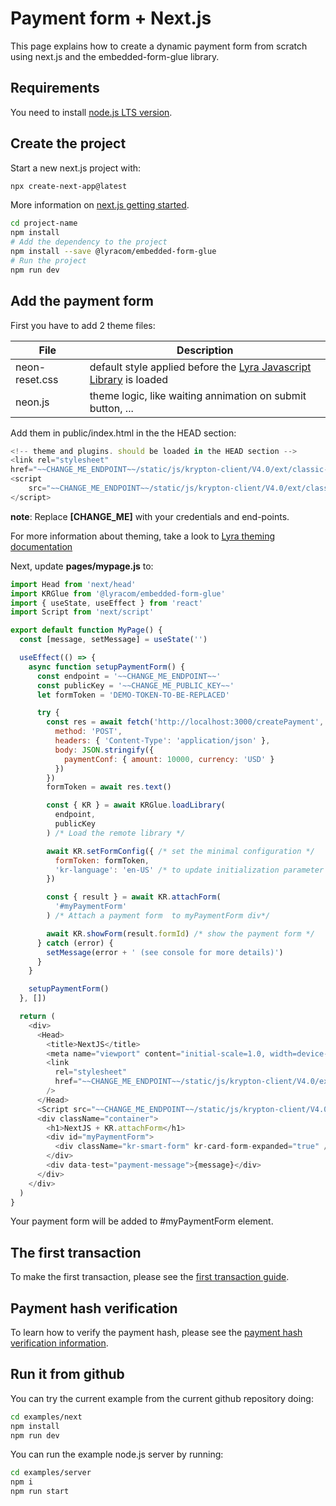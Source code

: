 # Payment form + Next.js

This page explains how to create a dynamic payment form from scratch using
next.js and the embedded-form-glue library.

## Requirements

You need to install [node.js LTS version](https://nodejs.org/en/).

## Create the project

Start a new next.js project with:

```bash
npx create-next-app@latest
```

More information on [next.js getting started](https://nextjs.org/docs/getting-started).

```bash
cd project-name
npm install
# Add the dependency to the project
npm install --save @lyracom/embedded-form-glue
# Run the project
npm run dev
```

## Add the payment form

First you have to add 2 theme files:

| File              | Description                                                                   |
| ----------------- | ----------------------------------------------------------------------------- |
| neon-reset.css | default style applied before the [Lyra Javascript Library][js link] is loaded |
| neon.js        | theme logic, like waiting annimation on submit button, ...                    |

Add them in public/index.html in the the HEAD section:

```javascript
<!-- theme and plugins. should be loaded in the HEAD section -->
<link rel="stylesheet"
href="~~CHANGE_ME_ENDPOINT~~/static/js/krypton-client/V4.0/ext/classic-reset.css">
<script
    src="~~CHANGE_ME_ENDPOINT~~/static/js/krypton-client/V4.0/ext/classic.js">
</script>
```

**note**: Replace **[CHANGE_ME]** with your credentials and end-points.

For more information about theming, take a look to [Lyra theming documentation][js themes]

Next, update **pages/mypage.js** to:

```js
import Head from 'next/head'
import KRGlue from '@lyracom/embedded-form-glue'
import { useState, useEffect } from 'react'
import Script from 'next/script'

export default function MyPage() {
  const [message, setMessage] = useState('')

  useEffect(() => {
    async function setupPaymentForm() {
      const endpoint = '~~CHANGE_ME_ENDPOINT~~'
      const publicKey = '~~CHANGE_ME_PUBLIC_KEY~~'
      let formToken = 'DEMO-TOKEN-TO-BE-REPLACED'

      try {
        const res = await fetch('http://localhost:3000/createPayment', {
          method: 'POST',
          headers: { 'Content-Type': 'application/json' },
          body: JSON.stringify({
            paymentConf: { amount: 10000, currency: 'USD' }
          })
        })
        formToken = await res.text()

        const { KR } = await KRGlue.loadLibrary(
          endpoint,
          publicKey
        ) /* Load the remote library */

        await KR.setFormConfig({ /* set the minimal configuration */
          formToken: formToken,
          'kr-language': 'en-US' /* to update initialization parameter */
        })

        const { result } = await KR.attachForm(
          '#myPaymentForm'
        ) /* Attach a payment form  to myPaymentForm div*/

        await KR.showForm(result.formId) /* show the payment form */
      } catch (error) {
        setMessage(error + ' (see console for more details)')
      }
    }

    setupPaymentForm()
  }, [])

  return (
    <div>
      <Head>
        <title>NextJS</title>
        <meta name="viewport" content="initial-scale=1.0, width=device-width" />
        <link
          rel="stylesheet"
          href="~~CHANGE_ME_ENDPOINT~~/static/js/krypton-client/V4.0/ext/neon-reset.css"
        />
      </Head>
      <Script src="~~CHANGE_ME_ENDPOINT~~/static/js/krypton-client/V4.0/ext/neon.js"></Script>
      <div className="container">
        <h1>NextJS + KR.attachForm</h1>
        <div id="myPaymentForm">
          <div className="kr-smart-form" kr-card-form-expanded="true" />
        </div>
        <div data-test="payment-message">{message}</div>
      </div>
    </div>
  )
}
```

Your payment form will be added to #myPaymentForm element.

## The first transaction

To make the first transaction, please see the [first transaction guide](../../README.md).

## Payment hash verification

To learn how to verify the payment hash, please see the [payment hash verification information](../server/README.md).

## Run it from github

You can try the current example from the current github repository doing:

```sh
cd examples/next
npm install
npm run dev
```

You can run the example node.js server by running:

```sh
cd examples/server
npm i
npm run start
```

[js link]: https://lyra.com/fr/doc/rest/V4.0/javascript
[js themes]: https://lyra.com/fr/doc/rest/V4.0/javascript/features/themes.html
[js quick start]: https://lyra.com/fr/doc/rest/V4.0/javascript/quick_start_js.html
[js integration guide]: https://lyra.com/fr/doc/rest/V4.0/javascript/guide/start.html
[rest api]: https://lyra.com/fr/doc/rest/V4.0/api/reference.html
